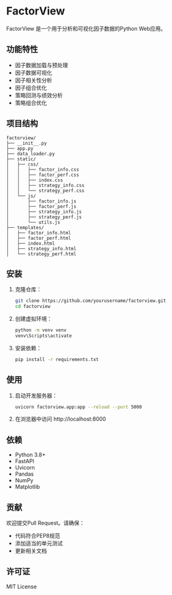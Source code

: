 # FactorView

FactorView 是一个用于分析和可视化因子数据的Python Web应用。

## 功能特性
- 因子数据加载与预处理
- 因子数据可视化
- 因子相关性分析
- 因子组合优化
- 策略回测与绩效分析
- 策略组合优化

## 项目结构
```
factorview/
├── __init__.py
├── app.py
├── data_loader.py
├── static/
│   ├── css/
│   │   ├── factor_info.css
│   │   ├── factor_perf.css
│   │   ├── index.css
│   │   ├── strategy_info.css
│   │   └── strategy_perf.css
│   └── js/
│       ├── factor_info.js
│       ├── factor_perf.js
│       ├── strategy_info.js
│       ├── strategy_perf.js
│       └── utils.js
├── templates/
│   ├── factor_info.html
│   ├── factor_perf.html
│   ├── index.html
│   ├── strategy_info.html
│   └── strategy_perf.html
```

## 安装

1. 克隆仓库：
   ```bash
   git clone https://github.com/yourusername/factorview.git
   cd factorview
   ```

2. 创建虚拟环境：
   ```bash
   python -m venv venv
   venv\Scripts\activate
   ```

3. 安装依赖：
   ```bash
   pip install -r requirements.txt
   ```

## 使用

1. 启动开发服务器：
   ```bash
   uvicorn factorview.app:app --reload --port 5000
   ```

2. 在浏览器中访问 http://localhost:8000

## 依赖

- Python 3.8+
- FastAPI
- Uvicorn
- Pandas
- NumPy
- Matplotlib

## 贡献

欢迎提交Pull Request。请确保：
- 代码符合PEP8规范
- 添加适当的单元测试
- 更新相关文档

## 许可证

MIT License
